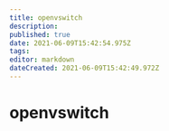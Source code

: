 ```yaml
---
title: openvswitch
description: 
published: true
date: 2021-06-09T15:42:54.975Z
tags: 
editor: markdown
dateCreated: 2021-06-09T15:42:49.972Z
---
```


# openvswitch
